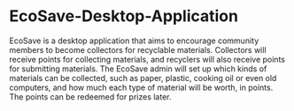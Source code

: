 # EcoSave-Desktop-Application

EcoSave is a desktop application that aims to encourage community members to become collectors for recyclable materials. Collectors will receive points for collecting materials, and recyclers will also receive points for submitting materials. The EcoSave admin will set up which kinds of materials can be collected, such as paper, plastic, cooking oil or even old computers, and how much each type of material will be worth, in points. The points can be redeemed for prizes later.
